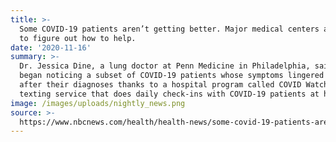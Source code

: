 ```yaml
---
title: >-
  Some COVID-19 patients aren’t getting better. Major medical centers are trying
  to figure out how to help.
date: '2020-11-16'
summary: >-
  Dr. Jessica Dine, a lung doctor at Penn Medicine in Philadelphia, said she
  began noticing a subset of COVID-19 patients whose symptoms lingered long
  after their diagnoses thanks to a hospital program called COVID Watch, a
  texting service that does daily check-ins with COVID-19 patients at home.
image: /images/uploads/nightly_news.png
source: >-
  https://www.nbcnews.com/health/health-news/some-covid-19-patients-aren-t-getting-better-major-medical-n1231281?cid=sm_npd_nn_tw_ma
---
```


